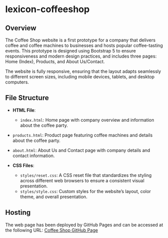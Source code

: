 # lexicon-coffeeshop

## Overview

The Coffee Shop website is a first prototype for a company that delivers coffee and coffee machines to businesses and hosts popular coffee-tasting events. This prototype is designed using Bootstrap 5 to ensure responsiveness and modern design practices, and includes three pages: Home (Index), Products, and About Us/Contact.

The website is fully responsive, ensuring that the layout adapts seamlessly to different screen sizes, including mobile devices, tablets, and desktop computers.

## File Structure

- **HTML File**:

  - `index.html`: Home page with company overview and information about the coffee party.

- `products.html`: Product page featuring coffee machines and details about the coffee party.

- `about.html`: About Us and Contact page with company details and contact information.

- **CSS Files**:
  - `styles/reset.css`: A CSS reset file that standardizes the styling across different web browsers to ensure a consistent visual presentation.
  - `styles/style.css`: Custom styles for the website’s layout, color theme, and overall presentation.

## Hosting

The web page has been deployed by GitHub Pages and can be accessed at the following URL: [Coffee Shop GitHub Page](https://svitlanarybakova.github.io/lexicon-coffeeshop)
